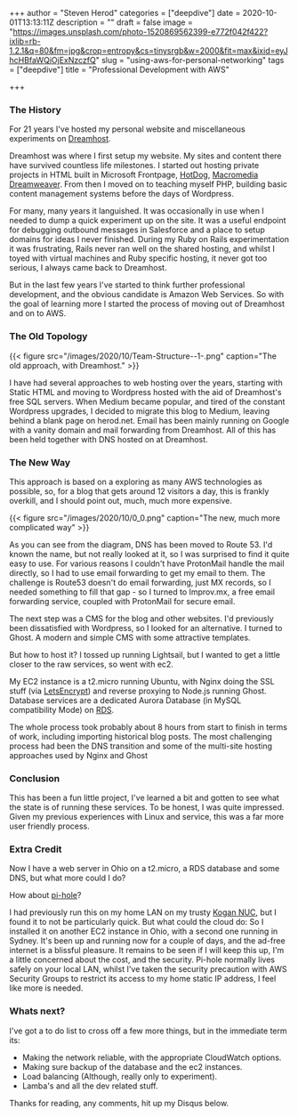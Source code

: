 +++
author = "Steven Herod"
categories = ["deepdive"]
date = 2020-10-01T13:13:11Z
description = ""
draft = false
image = "https://images.unsplash.com/photo-1520869562399-e772f042f422?ixlib=rb-1.2.1&q=80&fm=jpg&crop=entropy&cs=tinysrgb&w=2000&fit=max&ixid=eyJhcHBfaWQiOjExNzczfQ"
slug = "using-aws-for-personal-networking"
tags = ["deepdive"]
title = "Professional Development with AWS"

+++


### The History

For 21 years I've hosted my personal website and miscellaneous experiments on [Dreamhost](/using-aws-for-personal-networking/dreamhost.com).

Dreamhost was where I first setup my  website.  My sites and content there have survived countless life milestones.  I started out hosting private projects in HTML built in Microsoft Frontpage, [HotDog](https://en.wikipedia.org/wiki/HotDog), [Macromedia Dreamweaver](https://en.wikipedia.org/wiki/Adobe_Dreamweaver).  From then I moved on to teaching myself PHP, building basic content management systems before the days of Wordpress.

For many, many years it languished.  It was occasionally in use when I needed to dump a quick experiment up on the site.  It was a useful endpoint for debugging outbound messages in Salesforce and a place to setup domains for ideas I never finished.   During my Ruby on Rails experimentation it was frustrating, Rails never ran well on the shared hosting, and whilst I toyed with virtual machines and Ruby specific hosting, it never got too serious, I always came back to Dreamhost.

But in the last few years I've started to think further professional development, and the obvious candidate is Amazon Web Services.  So with the goal of learning more I started the process of moving out of Dreamhost and on to AWS.

### The Old Topology

{{< figure src="/images/2020/10/Team-Structure--1-.png" caption="The old approach, with Dreamhost." >}}

I have had several approaches to web hosting over the years, starting with Static HTML and moving to Wordpress hosted with the aid of Dreamhost's free SQL servers.  When Medium became popular, and tired of the constant Wordpress upgrades, I decided to migrate this blog to Medium, leaving behind a blank page on herod.net.  Email has been mainly running on Google with a vanity domain and mail forwarding from Dreamhost.  All of this has been held together with DNS hosted on at Dreamhost.

### The New Way

This approach is based on a exploring as many AWS technologies as possible, so, for a blog that gets around 12 visitors a day, this is frankly overkill, and I should point out, much, much more expensive.

{{< figure src="/images/2020/10/0_0.png" caption="The new, much more complicated way" >}}

As you can see from the diagram, DNS has been moved to Route 53.  I'd known the name, but not really looked at it, so I was surprised to find it quite easy to use.  For various reasons I couldn't have ProtonMail handle the mail directly, so I had to use email forwarding to get my email to them.  The challenge is Route53 doesn't do email forwarding, just MX records, so I needed something to fill that gap - so I turned to Improv.mx, a free email forwarding service, coupled with ProtonMail for secure email.

The next step was a CMS for the blog and other websites.  I'd previously been dissatisfied with Wordpress, so I looked for an alternative. I turned to Ghost.  A modern and simple CMS with some attractive templates.

But how to host it?  I tossed up running Lightsail, but I wanted to get a little closer to the raw services, so went with ec2.

My EC2 instance is a t2.micro running Ubuntu, with Nginx doing the SSL stuff (via [LetsEncrypt](https://letsencrypt.org/)) and reverse proxying to Node.js running Ghost.   Database services are a dedicated Aurora Database (in MySQL compatibility Mode) on [RDS](https://aws.amazon.com/rds/).

The whole process took probably about 8 hours from start to finish in terms of work, including importing historical blog posts.  The most challenging process had been the DNS transition and some of the multi-site hosting approaches used by Nginx and Ghost

### Conclusion

This has been a fun little project, I've learned a bit and gotten to see what the state is of running these services. To be honest, I was quite impressed.  Given my previous experiences with Linux and service, this was a far more user friendly process.

### Extra Credit

Now I have a web server in Ohio on a t2.micro, a RDS database and some DNS, but what more could I do?

How about [pi-hole](https://pi-hole.net/)?

I had previously run this on my home LAN on my trusty [Kogan NUC](https://www.kogan.com/au/buy/kogan-atlas-e300-s-mini-pc-windows-10-pro/), but I found it to not be particularly quick.  But what could the cloud do:  So I installed it on another EC2 instance in Ohio, with a second one running in Sydney.   It's been up and running now for a couple of days, and the ad-free internet is a blissful pleasure.     It remains to be seen if I will keep this up, I'm a little concerned about the cost, and the security.  Pi-hole normally lives safely on your local LAN, whilst I've taken the security precaution with AWS Security Groups to restrict its access to my home static IP address, I feel like more is needed.

### Whats next?

I've got a to do list to cross off a few more things, but in the immediate term its:

* Making the network reliable, with the appropriate CloudWatch options.
* Making sure backup of the database and the ec2 instances.
* Load balancing (Although, really only to experiment).
* Lamba's and all the dev related stuff.

Thanks for reading, any comments, hit up my Disqus below.


